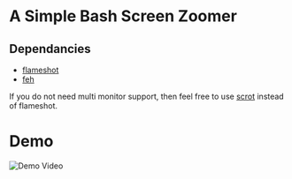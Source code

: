 # A Simple Bash Screen Zoomer

## Dependancies
 - [flameshot](https://github.com/flameshot-org/flameshot)
 - [feh](https://github.com/derf/feh)

If you do not need multi monitor support, then feel free to use [scrot](https://github.com/dreamer/scrot) instead of flameshot. 

# Demo

![Demo Video](Demo.gif)
